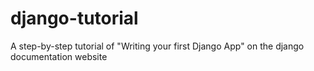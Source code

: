 # django-tutorial
A step-by-step tutorial of "Writing your first Django App" on the django documentation website
